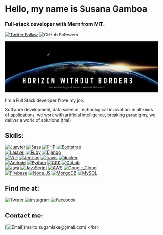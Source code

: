 #  Hello, my name is Susana Gamboa
###  Full-stack developer with Mern from MIT.

[![Twitter Follow](https://img.shields.io/twitter/follow/sussy183?style=social)](https://twitter.com/sussy183)
![GitHub Followers](https://img.shields.io/github/followers/sugamlake?style=social)


 <img src= "https://github.com/Sugamlake/Sugamlake/blob/main/horizon%20without%20borders.png"/>

I'm a Full Stack developer I'love my job.

Software development, data science, technological innovation, in all kinds of applications, we work with artificial intelligence, breaking paradigms, we deliver a world of solutions (trial)


## Skills:
[![Jupyter](https://img.shields.io/badge/Jupyter-F37626.svg?&style=for-the-badge&logo=Jupyter&logoColor=white)]()
[![Sass](https://img.shields.io/badge/Sass-CC6699?style=for-the-badge&logo=sass&logoColor=white)]()
[![PHP](https://img.shields.io/badge/PHP-777BB4?style=for-the-badge&logo=php&logoColor=white)]()
[![Bootstrap](https://img.shields.io/badge/Bootstrap-563D7C?style=for-the-badge&logo=bootstrap&logoColor=white)]()
</br>
[![Laravel](https://img.shields.io/badge/Laravel-FF2D20?style=for-the-badge&logo=laravel&logoColor=white)]()
[![Ruby](https://img.shields.io/badge/Ruby_on_Rails-CC0000?style=for-the-badge&logo=ruby-on-rails&logoColor=white)]()
[![Django](https://img.shields.io/badge/DJANGO-REST-ff1709?style=for-the-badge&logo=django&logoColor=white&color=ff1709&labelColor=gray)]()
</br>
[![Vue](https://img.shields.io/badge/Vue.js-35495E?style=for-the-badge&logo=vuedotjs&logoColor=4FC08D)]()
[![Jenkins](https://img.shields.io/badge/Jenkins-D24939?style=for-the-badge&logo=Jenkins&logoColor=white)]()
[![Travis](https://img.shields.io/badge/travis_CI-3EAAAF?style=for-the-badge&logo=travisci&logoColor=white)]()
[![docker](https://img.shields.io/badge/Docker-2CA5E0?style=for-the-badge&logo=docker&logoColor=white)]()
</br>
[![Android](https://img.shields.io/badge/Android-3DDC84?style=for-the-badge&logo=android&logoColor=white&labelColor=101010)]()
[![Python](https://img.shields.io/badge/Python-FFD43B?style=for-the-badge&logo=python&logoColor=darkgreen)]()
[![CSS](https://img.shields.io/badge/CSS3-1572B6?style=for-the-badge&logo=css3&logoColor=white)]()
[![GitLab](https://img.shields.io/badge/GitLab-330F63?style=for-the-badge&logo=gitlab&logoColor=white)]()
</br>
[![Java](https://img.shields.io/badge/Java-007396?style=for-the-badge&logo=java&logoColor=white&labelColor=101010)]()
[![JavaScript](https://img.shields.io/badge/JavaScript-F7DF1E?style=for-the-badge&logo=javascript&logoColor=white&labelColor=101010)]()
[![AWS](https://img.shields.io/badge/AWS-232F3E?style=for-the-badge&logo=amazon-aws&logoColor=white&labelColor=101010)]()
[![Google_Cloud](https://img.shields.io/badge/Google_Cloud-4285F4?style=for-the-badge&logo=googlecloud&logoColor=white&labelColor=101010)]()
</br>
[![Firebase](https://img.shields.io/badge/Firebase-FFCA28?style=for-the-badge&logo=firebase&logoColor=white&labelColor=101010)]()
[![Node.JS](https://img.shields.io/badge/Node.JS-339933?style=for-the-badge&logo=node.js&logoColor=white&labelColor=101010)]()
[![MongoDB](https://img.shields.io/badge/MongoDB-47A248?style=for-the-badge&logo=mongodb&logoColor=white&labelColor=101010)]()
[![MySQL](https://img.shields.io/badge/MySQL-4479A1?style=for-the-badge&logo=mysql&logoColor=white&labelColor=101010)]()
</br>

## Find me at:

[![Twitter](https://img.shields.io/badge/Twitter-@sussy183-1DA1F2?style=for-the-badge&logo=twitter&logoColor=white&labelColor=101010)](https://twitter.com/sussy183)
[![Instagram](https://img.shields.io/badge/Instagram-@sussyust-E4405F?style=for-the-badge&logo=instagram&logoColor=white&labelColor=101010)](https://instagram.com/sussyust)
[![Facebook](https://img.shields.io/badge/Facebook-@sussy.ust-1877F2?style=for-the-badge&logo=facebook&logoColor=white&labelColor=101010)](https://facebook.com/sussy.ust)
</br>    

## Contact me:
[![Email](https://img.shields.io/badge/sugamlake@gmail.com-my_personal_email_(Fast_response_Message+Coffee)_Thank_you!-orange?style=for-the-badge&logo=gmail&logoColor=white&labelColor=101010)](mailto:sugamlake@gmail.com) 
</br>
